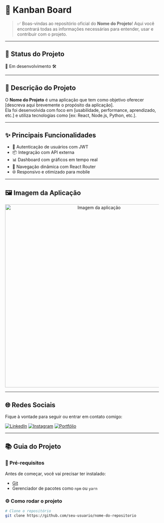 # 📌 Kanban Board

> ✅ Boas-vindas ao repositório oficial do **Nome do Projeto**! Aqui você encontrará todas as informações necessárias para entender, usar e contribuir com o projeto.

---

## 🚦 Status do Projeto

📍 Em desenvolvimento 🛠️  
<!-- Outros exemplos:
✅ Concluído  
🔄 Em manutenção  
❌ Descontinuado  
-->

---

## 📖 Descrição do Projeto

O **Nome do Projeto** é uma aplicação que tem como objetivo oferecer [descreva aqui brevemente o propósito da aplicação].  
Ela foi desenvolvida com foco em [usabilidade, performance, aprendizado, etc.] e utiliza tecnologias como [ex: React, Node.js, Python, etc.].

---

## ✨ Principais Funcionalidades

- 🔐 Autenticação de usuários com JWT
- 📦 Integração com API externa
- 📊 Dashboard com gráficos em tempo real
- 🧭 Navegação dinâmica com React Router
- 🌐 Responsivo e otimizado para mobile

---

## 🖼️ Imagem da Aplicação

<div align="center">
  <img src="link-da-imagem-ou-gif-da-aplicacao" alt="Imagem da aplicação" width="600"/>
</div>

---

## 🌐 Redes Sociais

Fique à vontade para seguir ou entrar em contato comigo:

[![LinkedIn](https://img.shields.io/badge/LinkedIn-blue?logo=linkedin&logoColor=white)](https://www.linkedin.com/in/seu-perfil)
[![Instagram](https://img.shields.io/badge/Instagram-E4405F?logo=instagram&logoColor=white)](https://www.instagram.com/seu-perfil)
[![Portfólio](https://img.shields.io/badge/Portfólio-000?logo=github&logoColor=white)](https://seuportfolio.com)

---

## 📚 Guia do Projeto

### 🚀 Pré-requisitos

Antes de começar, você vai precisar ter instalado:

- [Git](https://git-scm.com/)
- Gerenciador de pacotes como `npm` ou `yarn`

### ⚙️ Como rodar o projeto

```bash
# Clone o repositório
git clone https://github.com/seu-usuario/nome-do-repositorio

